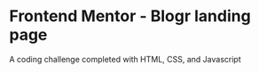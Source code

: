  # Frontend Mentor - Blogr landing page

 A coding challenge completed with HTML, CSS, and Javascript
